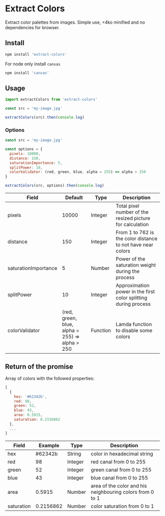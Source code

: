 # Extract Colors

Extract color palettes from images.
Simple use, <4ko minified and no dependencies for browser.


## Install

```bash
npm install 'extract-colors'
```

For node only install `canvas`

```bash
npm install 'canvas'
```

## Usage

```js
import extractColors from 'extract-colors'

const src = 'my-image.jpg'

extractColors(src).then(console.log)
```


### Options

```js
const src = 'my-image.jpg'

const options = {
  pixels: 10000,
  distance: 150,
  saturationImportance: 5,
  splitPower: 10,
  colorValidator: (red, green, blue, alpha = 255) => alpha > 250
}

extractColors(src, options).then(console.log)
```

| Field | Default | Type | Description |
|---|---|---|---|
| pixels | 10000 | Integer | Total pixel number of the resized picture for calculation |
| distance | 150 | Integer | From 1 to 762 is the color distance to not have near colors |
| saturationImportance | 5 | Number | Power of the saturation weight during the process |
| splitPower | 10 | Integer | Approximation power in the first color splitting during process |
| colorValidator | (red, green, blue, alpha = 255) => alpha > 250 | Function | Lamda function to disable some colors |


## Return of the promise

Array of colors with the followed properties:

```js
[
  {
    hex: '#62342b',
    red: 98,
    green: 52,
    blue: 43,
    area: 0.5915,
    saturation: 0.2156862
  },
  ...
]
```

| Field | Example | Type | Description |
|---|---|---|---|
| hex | #62342b | String | color in hexadecimal string |
| red | 98 | Integer | red canal from 0 to 255 |
| green | 52 | Integer | green canal from 0 to 255 |
| blue | 43 | Integer | blue canal from 0 to 255 |
| area | 0.5915 | Number | area of the color and his neighbouring colors from 0 to 1 |
| saturation | 0.2156862 | Number | color saturation from 0 to 1 |

